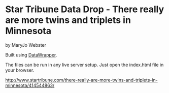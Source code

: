 Star Tribune Data Drop - There really are more twins and triplets in Minnesota
================

by MaryJo Webster

Built using [DataWrapper](https://github.com/datawrapper/datawrapper).

The files can be run in any live server setup. Just open the index.html file in your browser.

http://www.startribune.com/there-really-are-more-twins-and-triplets-in-minnesota/414544863/